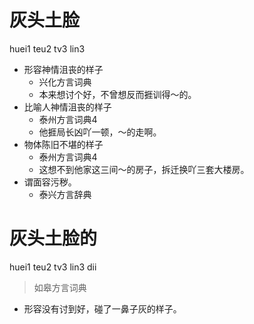 # 灰头土脸
huei1 teu2 tv3 lin3
+ 形容神情沮丧的样子
  * 兴化方言词典
  - 本来想讨个好，不曾想反而捱训得～的。
+ 比喻人神情沮丧的样子
  * 泰州方言词典4
  - 他捱局长凶吖一顿，～的走啊。
+ 物体陈旧不堪的样子
  * 泰州方言词典4
  - 这想不到他家这三间～的房子，拆迁换吖三套大楼房。
+ 谓面容污秽。
  * 泰兴方言辞典

# 灰头土脸的
huei1 teu2 tv3 lin3 dii
> 如皋方言词典
- 形容没有讨到好，碰了一鼻子灰的样子。
